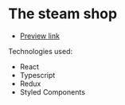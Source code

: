 # The steam shop

- [Preview link](https://alexanderkolomiiets.github.io/steam-shop/)

Technologies used:

- React
- Typescript
- Redux
- Styled Components
